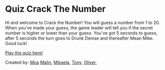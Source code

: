 # Quiz Crack The Number

Hi and welcome to Crack the Number! You will guess a number from 1 to 20. When you’ve made your guess, the game leader will tell you if the secret number is higher or lower than your guess. You’ve got 5 seconds to guess, after 5 seconds the turn goes to Drunk Denise and thereafter Mean Mike. Good luck!

[Play the quiz here!](https://crackthenumber.netlify.app/)

Created by: [Moa](https://github.com/stonetwix/)
[Malin,](https://github.com/msmalinosterberg)
[Mikaela,](https://github.com/MikaelaAnd)
[Tony,](https://github.com/TonyMartinsson)
[Oliver,](https://github.com/Browbeans)

